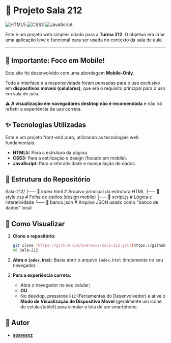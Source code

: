 # 📱 Projeto Sala 212

![HTML5](https://img.shields.io/badge/html5-%23E34F26.svg?style=for-the-badge&logo=html5&logoColor=white)
![CSS3](https://img.shields.io/badge/css3-%231572B6.svg?style=for-the-badge&logo=css3&logoColor=white)
![JavaScript](https://img.shields.io/badge/javascript-%23323330.svg?style=for-the-badge&logo=javascript&logoColor=%23F7DF1E)

Este é um projeto web simples criado para a **Turma 212**. O objetivo era criar uma aplicação leve e funcional para ser usada no contexto da sala de aula.

---

## 📌 Importante: Foco em Mobile!

Este site foi desenvolvido com uma abordagem **Mobile-Only**.

Toda a interface e a responsividade foram pensadas para o uso exclusivo em **dispositivos móveis (celulares)**, que era o requisito principal para o uso em sala de aula.

⚠️ **A visualização em navegadores desktop não é recomendada** e não irá refletir a experiência de uso correta.

## ✨ Tecnologias Utilizadas

Este é um projeto front-end puro, utilizando as tecnologias web fundamentais:

* **HTML5:** Para a estrutura da página.
* **CSS3:** Para a estilização e design (focado em mobile).
* **JavaScript:** Para a interatividade e manipulação de dados.

## 📂 Estrutura do Repositório

Sala-212/ ├── 📄 index.html # Arquivo principal da estrutura HTML ├── 📄 style.css # Folha de estilos (design mobile) ├── 📄 script.js # Lógica e interatividade └── 📄 banco.json # Arquivo JSON usado como "banco de dados" local


## 🚀 Como Visualizar

1.  **Clone o repositório:**
    ```bash
    git clone [https://github.com/soaresxz/Sala-212.git](https://github.com/soaresxz/Sala-212.git)
    cd Sala-212
    ```

2.  **Abra o `index.html`:**
    Basta abrir o arquivo `index.html` diretamente no seu navegador.

3.  **Para a experiência correta:**
    * Abra o navegador no seu celular;
    * **OU**
    * No desktop, pressione `F12` (Ferramentas do Desenvolvedor) e ative o **Modo de Visualização de Dispositivo Móvel** (geralmente um ícone de celular/tablet) para simular a tela de um smartphone.

## 👤 Autor

* **[soaresxz](https://github.com/soaresxz)**
